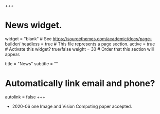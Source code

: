 +++
# News widget.
widget = "blank"  # See https://sourcethemes.com/academic/docs/page-builder/
headless = true  # This file represents a page section.
active = true  # Activate this widget? true/false
weight = 30  # Order that this section will appear.

title = "News"
subtitle = ""

# Automatically link email and phone?
autolink = false
+++

* 2020-06 one Image and Vision Computing paper accepted.
